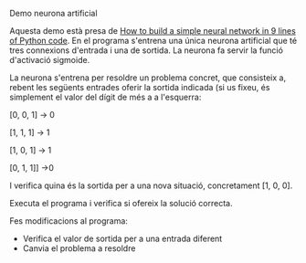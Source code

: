  Demo neurona artificial

Aquesta demo està presa de [How to build a simple neural network in 9 lines of Python code](https://medium.com/technology-invention-and-more/how-to-build-a-simple-neural-network-in-9-lines-of-python-code-cc8f23647ca1). En el programa s'entrena una única neurona artificial que té tres connexions d'entrada i una de sortida. La neurona fa servir la funció d'activació sigmoide.

La neurona s'entrena per resoldre un problema concret, que consisteix a, rebent les següents entrades oferir la sortida indicada (si us fixeu, és simplement el valor del dígit de més a a l'esquerra:


[0, 0, 1] -> 0

[1, 1, 1] -> 1

[1, 0, 1] -> 1

[0, 1, 1]] ->0

I verifica quina és la sortida per a una nova situació, concretament [1, 0, 0].

Executa el programa i verifica si ofereix la solució correcta.

Fes modificacions al programa:

- Verifica el valor de sortida per a una entrada diferent
- Canvia el problema a resoldre
